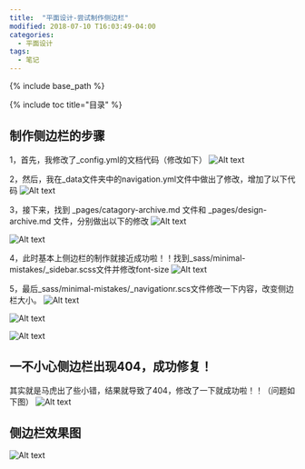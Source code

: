 ```yaml
---
title:  "平面设计-尝试制作侧边栏"
modified: 2018-07-10 T16:03:49-04:00
categories: 
  - 平面设计
tags:
  - 笔记
---
```


{% include base_path %}

{% include toc title="目录" %}


## 制作侧边栏的步骤
1，首先，我修改了_config.yml的文档代码（修改如下）
![Alt text](https://gitee.com/NFUNM171061397/minimal-mistakes/raw/master/images/%E5%B9%B3%E9%9D%A2%E8%AE%BE%E8%AE%A101.png)

2，然后，我在_data文件夹中的navigation.yml文件中做出了修改，增加了以下代码
![Alt text](https://gitee.com/NFUNM171061397/minimal-mistakes/raw/master/images/%E5%B9%B3%E9%9D%A2%E8%AE%BE%E8%AE%A102.png)

3，接下来，找到 _pages/catagory-archive.md 文件和 _pages/design-archive.md 文件，分别做出以下的修改
![Alt text](https://gitee.com/NFUNM171061397/minimal-mistakes/raw/master/images/%E5%B9%B3%E9%9D%A2%E8%AE%BE%E8%AE%A103.png)

![Alt text](https://gitee.com/NFUNM171061397/minimal-mistakes/raw/master/images/%E5%B9%B3%E9%9D%A2%E8%AE%BE%E8%AE%A104.png)

4，此时基本上侧边栏的制作就接近成功啦！！找到_sass/minimal-mistakes/_sidebar.scss文件并修改font-size
![Alt text](https://gitee.com/NFUNM171061397/minimal-mistakes/raw/master/images/%E5%B9%B3%E9%9D%A2%E8%AE%BE%E8%AE%A105.png)

5，最后_sass/minimal-mistakes/_navigationr.scs文件修改一下内容，改变侧边栏大小。
![Alt text](https://gitee.com/NFUNM171061397/minimal-mistakes/raw/master/images/%E5%B9%B3%E9%9D%A2%E8%AE%BE%E8%AE%A106.png)

![Alt text](https://gitee.com/NFUNM171061397/minimal-mistakes/raw/master/images/%E5%B9%B3%E9%9D%A2%E8%AE%BE%E8%AE%A107.png)

![Alt text](https://gitee.com/NFUNM171061397/minimal-mistakes/raw/master/images/%E5%B9%B3%E9%9D%A2%E8%AE%BE%E8%AE%A108.png)



## 一不小心侧边栏出现404，成功修复！

其实就是马虎出了些小错，结果就导致了404，修改了一下就成功啦！！（问题如下图）
![Alt text](https://gitee.com/NFUNM171061397/minimal-mistakes/raw/master/images/%E5%B9%B3%E9%9D%A2%E8%AE%BE%E8%AE%A109.png)

## 侧边栏效果图
![Alt text](https://gitee.com/NFUNM171061397/minimal-mistakes/raw/master/images/%E5%B9%B3%E9%9D%A2%E8%AE%BE%E8%AE%A110.png)